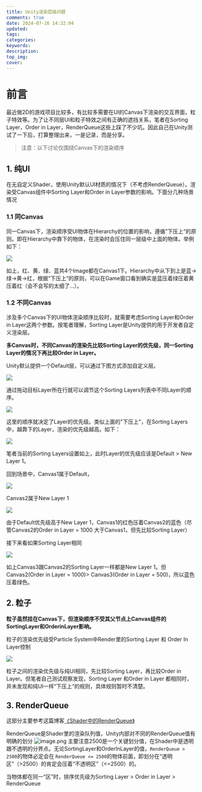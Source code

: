 ```yaml
---
title: Unity渲染层级问题
comments: true
date: 2024-07-16 14:32:04
updated:
tags:
categories:
keywords:
description:
top_img:
cover:
---
```

# 前言

最近做2D的游戏项目比较多，有比较多需要在UI的Canvas下渲染的交互界面，粒子特效等。为了让不同层UI和粒子特效之间有正确的遮挡关系，笔者在Sorting Layer，Order in Layer，RenderQueue这些上踩了不少坑。因此自己在Unity测试了一下后，打算整理出来，一是记录，而是分享。

> 注意：以下讨论仅围绕Canvas下的渲染顺序

## 1. 纯UI

在无自定义Shader，使用Unity默认UI材质的情况下（不考虑RenderQueue）。渲染受Canvas组件中Sorting Layer和Order in Layer参数的影响。下面分几种场景情况

### 1.1 同Canvas

同一Canvas下，渲染顺序受UI物体在Hierarchy的位置的影响，遵循”下压上“的原则。即在Hierarchy中靠下的物体，在渲染时会压住同一层级中上面的物体。举例如下：

![](https://jasper-cos-1320024929.cos.ap-guangzhou.myqcloud.com/PicGo/20240716155826.png)

如上，红、黄、绿、蓝共4个Image都在Canvas1下。Hierarchy中从下到上是蓝->绿->黄->红，根据“下压上”的原则，可以在Game窗口看到确实是蓝压着绿压着黄压着红（会不会写的太细了...）。

### 1.2 不同Canvas

涉及多个Canvas下的UI物体渲染顺序比较时，就需要考虑Sorting Layer和Order in Layer这两个参数。按笔者理解，Sorting Layer是Unity提供的用于开发者自定义渲染层。

**多Canvas时，不同Canvas的渲染先比较Sorting Layer的优先级，同一Sorting Layer的情况下再比较Order in Layer。**

Unity默认提供一个Default层，可以通过下图方式添加自定义层。

![](https://jasper-cos-1320024929.cos.ap-guangzhou.myqcloud.com/PicGo/20240716173420.png)

通过拖动目标Layer所在行就可以调节这个Sorting Layers列表中不同Layer的顺序。

![](https://jasper-cos-1320024929.cos.ap-guangzhou.myqcloud.com/PicGo/20240716161119.png)

这里的顺序就决定了Layer的优先级。类似上面的"下压上"，在Sorting Layers中，越靠下的Layer，渲染的优先级越高。如下：

![](https://jasper-cos-1320024929.cos.ap-guangzhou.myqcloud.com/PicGo/20240716161531.png)

笔者当前的Sorting Layers设置如上，此时Layer的优先级应该是Default > New Layer 1。

回到场景中，Canvas1属于Default，

![](https://jasper-cos-1320024929.cos.ap-guangzhou.myqcloud.com/PicGo/20240716173918.png)

Canvas2属于New Layer 1

![](https://jasper-cos-1320024929.cos.ap-guangzhou.myqcloud.com/PicGo/20240716173946.png)

由于Default优先级高于New Layer 1，Canvas1的红色压着Canvas2的蓝色（尽管Canvas2的Order in Layer = 1000 大于Canvas1，但先比较Sorting Layer）

接下来看如果Sorting Layer相同

![](https://jasper-cos-1320024929.cos.ap-guangzhou.myqcloud.com/PicGo/20240716174244.png)

如上Canvas3跟Canvas2的Sorting Layer一样都是New Layer 1。但Canvas2(Order in Layer = 1000)> Canvas3(Order in Layer = 500)，所以蓝色压着绿色。


## 2. 粒子

**粒子虽然挂在Canvas下，但渲染顺序不受其父节点上Canvas组件的SortingLayer和OrderinLayer影响。**

粒子的渲染优先级受Particle System中Render里的Sorting Layer 和 Order In Layer控制

![](https://jasper-cos-1320024929.cos.ap-guangzhou.myqcloud.com/PicGo/20240716175223.png)

粒子之间的渲染优先级与纯UI相同，先比较Sorting Layer，再比较Order in Layer。但笔者自己测试观察发现，Sorting Layer 和Order in Layer 都相同时，并未发现和纯UI一样“下压上“的规则，具体规则暂时不清楚。


## 3. RenderQueue

这部分主要参考这篇博客[《Shader中的RenderQueue》](https://blog.csdn.net/linxinfa/article/details/105361396#:~:text=in%20Layer%E3%80%82-,%E5%9B%9B.%20Shader%E7%9A%84RenderQueue)

RenderQueue是Shader里的渲染队列值，Unity内部对不同的RenderQueue值有明确的划分
	![image.png](https://jasper-cos-1320024929.cos.ap-guangzhou.myqcloud.com/PicGo/20240716111039.png)
主要注意2500是一个关键划分值，在Shader中是透明跟不透明的分界点。无论SortingLayer和OrderInLayer的值，`RenderQueue > 2500`的物体必定会在 `RenderQueue <= 2500`的物体前面，即划分在“透明区”（>2500）的肯定会压着“不透明区”（<=2500）的。

当物体都在同一“区”时，排序优先级为Sorting Layer > Order in Layer > RenderQueue
